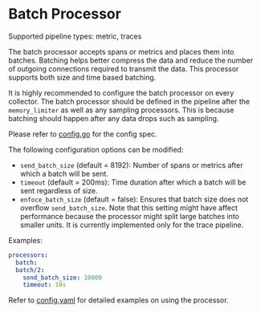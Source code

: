 # Batch Processor

Supported pipeline types: metric, traces

The batch processor accepts spans or metrics and places them into batches.
Batching helps better compress the data and reduce the number of outgoing 
connections required to transmit the data. This processor supports both size and
time based batching.

It is highly recommended to configure the batch processor on every collector.
The batch processor should be defined in the pipeline after the `memory_limiter`
as well as any sampling processors. This is because batching should happen after
any data drops such as sampling.

Please refer to [config.go](./config.go) for the config spec.

The following configuration options can be modified:
- `send_batch_size` (default = 8192): Number of spans or metrics after which a
batch will be sent.
- `timeout` (default = 200ms): Time duration after which a batch will be sent
regardless of size.
- `enfoce_batch_size` (default = false): Ensures that batch size does not overflow `send_batch_size`.
 Note that this setting might have affect performance because the processor might split large batches into smaller
 units. It is currently implemented only for the trace pipeline.

Examples:

```yaml
processors:
  batch:
  batch/2:
    send_batch_size: 10000
    timeout: 10s
```

Refer to [config.yaml](./testdata/config.yaml) for detailed
examples on using the processor.
